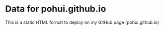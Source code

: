 # Data for pohui.github.io

























This is a static HTML format to deploy on my GitHub page (pohui.github.io)
